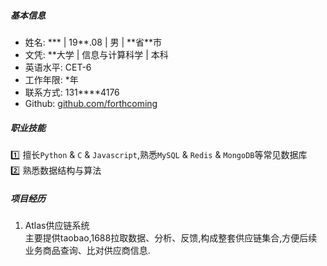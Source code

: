##### 基本信息
- 姓名: \*\*\* | 19\*\*.08 | 男 | \*\*省\*\*市 
- 文凭: \*\*大学 | 信息与计算科学 | 本科    
- 英语水平: CET-6
- 工作年限: \*年
- 联系方式: 131\*\*\*\*4176   
- Github: [github.com/forthcoming](https://github.com/forthcoming)     

##### 职业技能
:one: 擅长`Python` & `C` & `Javascript`,熟悉`MySQL` & `Redis` & `MongoDB`等常见数据库     
:two: 熟悉数据结构与算法   

##### 项目经历
1. Atlas供应链系统  
主要提供taobao,1688拉取数据、分析、反馈,构成整套供应链集合,方便后续业务商品查询、比对供应商信息.
